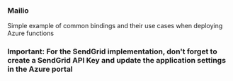 ### Mailio

Simple example of common bindings and their use cases when deploying Azure functions

### Important: For the SendGrid implementation, don't forget to create a SendGrid API Key and update the application settings in the Azure portal

